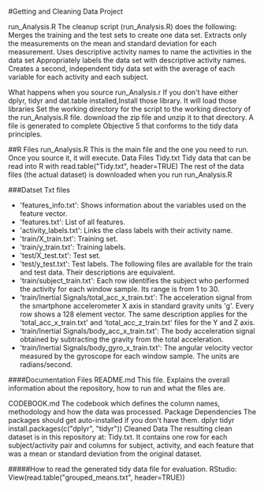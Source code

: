 #Getting and Cleaning Data Project

run_Analysis.R
The cleanup script (run_Analysis.R) does the following:
Merges the training and the test sets to create one data set.
Extracts only the measurements on the mean and standard deviation for each measurement.
Uses descriptive activity names to name the activities in the data set
Appropriately labels the data set with descriptive activity names.
Creates a second, independent tidy data set with the average of each variable for each activity and each subject.

What happens when you source run_Analysis.r
If you don't have either dplyr,  tidyr and dat.table  installed,Install those library.
It will load those libraries
Set the working directory for the script to the working directory of the run_Analysis.R file.
download the zip file and unzip it to that directory.
A file is generated to complete Objective 5 that conforms to the tidy data principles.

##R Files
run_Analysis.R
This is the main file and the one you need to run. Once you source it, it will execute.
Data Files
Tidy.txt
Tidy data that can be read into R with read.table("Tidy.txt", header=TRUE)
The rest of the data files (the actual dataset) is downloaded when you run run_Analysis.R

###Datset Txt files
- 'features_info.txt': Shows information about the variables used on the feature vector.
- 'features.txt': List of all features.
- 'activity_labels.txt': Links the class labels with their activity name.
- 'train/X_train.txt': Training set.
- 'train/y_train.txt': Training labels.
- 'test/X_test.txt': Test set.
- 'test/y_test.txt': Test labels.
The following files are available for the train and test data. Their descriptions are equivalent. 
- 'train/subject_train.txt': Each row identifies the subject who performed the activity for each window sample. Its range is from 1 to 30. 
- 'train/Inertial Signals/total_acc_x_train.txt': The acceleration signal from the smartphone accelerometer X axis in standard gravity units 'g'. Every row shows a 128 element vector. The same description applies for the 'total_acc_x_train.txt' and 'total_acc_z_train.txt' files for the Y and Z axis. 
- 'train/Inertial Signals/body_acc_x_train.txt': The body acceleration signal obtained by subtracting the gravity from the total acceleration. 
- 'train/Inertial Signals/body_gyro_x_train.txt': The angular velocity vector measured by the gyroscope for each window sample. The units are radians/second. 

####Documentation Files
README.md
This file. Explains the overall information about the repository, how to run and what the files are.

CODEBOOK.md
The codebook which defines the column names, methodology and how the data was processed.
Package Dependencies
The packages should get auto-installed if you don't have them.
dplyr
tidyr
install.packages(c("dplyr", "tidyr"))
Cleaned Data
The resulting clean dataset is in this repository at: Tidy.txt. It contains one row for each subject/activity pair and columns for subject, activity, and each feature that was a mean or standard deviation from the original dataset.

#####How to read the generated tidy data file for evaluation.
RStudio:
View(read.table("grouped_means.txt", header=TRUE))

